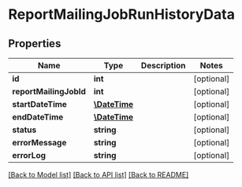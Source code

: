 # ReportMailingJobRunHistoryData

## Properties
Name | Type | Description | Notes
------------ | ------------- | ------------- | -------------
**id** | **int** |  | [optional] 
**reportMailingJobId** | **int** |  | [optional] 
**startDateTime** | [**\DateTime**](\DateTime.md) |  | [optional] 
**endDateTime** | [**\DateTime**](\DateTime.md) |  | [optional] 
**status** | **string** |  | [optional] 
**errorMessage** | **string** |  | [optional] 
**errorLog** | **string** |  | [optional] 

[[Back to Model list]](../../README.md#documentation-for-models) [[Back to API list]](../../README.md#documentation-for-api-endpoints) [[Back to README]](../../README.md)

